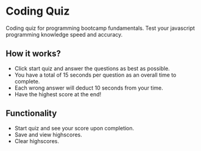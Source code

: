 # Coding Quiz
Coding quiz for programming bootcamp fundamentals.  Test your javascript programming knowledge speed and accuracy.

## How it works?
- Click start quiz and answer the questions as best as possible.
- You have a total of 15 seconds per question as an overall time to complete.
- Each wrong answer will deduct 10 seconds from your time.
- Have the highest score at the end!

## Functionality
- Start quiz and see your score upon completion.
- Save and view highscores.
- Clear highscores.
